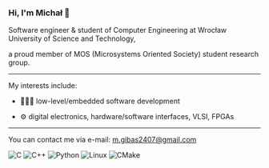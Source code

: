 ### Hi, I'm Michał 👋

Software engineer & student of Computer Engineering at Wrocław University of Science and Technology,


a proud member of MOS (Microsystems Oriented Society) student research group.

--- 

My interests include:

* 👨🏽‍💻 low-level/embedded software development

* ⚙️ digital electronics, hardware/software interfaces, VLSI, FPGAs

---

You can contact me via e-mail: [m.gibas2407@gmail.com](mailto:m.gibas2407@gmail.com)

![C](https://img.shields.io/badge/c-%2300599C.svg?style=for-the-badge&logo=c&logoColor=white)
![C++](https://img.shields.io/badge/c++-%2300599C.svg?style=for-the-badge&logo=c%2B%2B&logoColor=white)
![Python](https://img.shields.io/badge/python-3670A0?style=for-the-badge&logo=python&logoColor=ffdd54)
![Linux](https://img.shields.io/badge/Linux-FCC624?style=for-the-badge&logo=linux&logoColor=black)
![CMake](https://img.shields.io/badge/CMake-%23008FBA.svg?style=for-the-badge&logo=cmake&logoColor=white)
